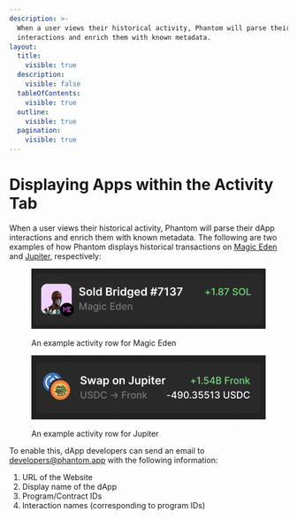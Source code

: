 ```yaml
---
description: >-
  When a user views their historical activity, Phantom will parse their dApp
  interactions and enrich them with known metadata.
layout:
  title:
    visible: true
  description:
    visible: false
  tableOfContents:
    visible: true
  outline:
    visible: true
  pagination:
    visible: true
---
```


# Displaying Apps within the Activity Tab

When a user views their historical activity, Phantom will parse their dApp interactions and enrich them with known metadata. The following are two examples of how Phantom displays historical transactions on [Magic Eden](https://magiceden.io/) and [Jupiter](https://jup.ag/), respectively:

<figure><img src="../.gitbook/assets/Screenshot 2023-03-06 at 5.52.40 PM.png" alt=""><figcaption><p>An example activity row for Magic Eden</p></figcaption></figure>

<figure><img src="../.gitbook/assets/Screenshot 2023-03-06 at 5.51.57 PM (1).png" alt=""><figcaption><p>An example activity row for Jupiter</p></figcaption></figure>

To enable this, dApp developers can send an email to [developers@phantom.app](mailto:developers@phantom.app) with the following information:

1. URL of the Website
2. Display name of the dApp
3. Program/Contract IDs
4. Interaction names (corresponding to program IDs)
